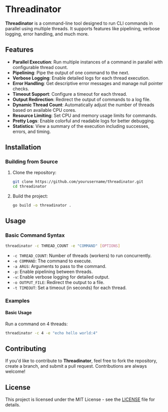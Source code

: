 # Threadinator

**Threadinator** is a command-line tool designed to run CLI commands in parallel using multiple threads. It supports features like pipelining, verbose logging, error handling, and much more.

## Features

- **Parallel Execution**: Run multiple instances of a command in parallel with configurable thread count.
- **Pipelining**: Pipe the output of one command to the next.
- **Verbose Logging**: Enable detailed logs for each thread execution.
- **Error Handling**: Get descriptive error messages and manage null pointer checks.
- **Timeout Support**: Configure a timeout for each thread.
- **Output Redirection**: Redirect the output of commands to a log file.
- **Dynamic Thread Count**: Automatically adjust the number of threads based on available CPU cores.
- **Resource Limiting**: Set CPU and memory usage limits for commands.
- **Pretty Logs**: Enable colorful and readable logs for better debugging.
- **Statistics**: View a summary of the execution including successes, errors, and timing.

## Installation

### Building from Source

1. Clone the repository:

   ```bash
   git clone https://github.com/yourusername/threadinator.git
   cd threadinator
   ```

2. Build the project:
   ```bash
   go build -o threadinator .
   ```


## Usage

### Basic Command Syntax
   ```bash
   threadinator -c THREAD_COUNT -e "COMMAND" [OPTIONS]
```

- `-c THREAD_COUNT`: Number of threads (workers) to run concurrently.
- `-e COMMAND`: The command to execute.
- `-a ARGS`: Arguments to pass to the command.
- `-p`: Enable pipelining between threads.
- `-v`: Enable verbose logging for detailed output.
- `-o OUTPUT_FILE`: Redirect the output to a file.
- `-t TIMEOUT`: Set a timeout (in seconds) for each thread.

### Examples

#### Basic Usage

Run a command on 4 threads:
```bash
threadinator -c 4 -e "echo hello world:4"
```
## Contributing

If you'd like to contribute to **Threadinator**, feel free to fork the repository, create a branch, and submit a pull request. Contributions are always welcome!

## License

This project is licensed under the MIT License - see the [LICENSE](LICENSE) file for details.
